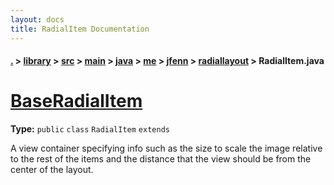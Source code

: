```yaml
---
layout: docs
title: RadialItem Documentation
---
```

#### [.](./../../../../../../../index) > [library](./../../../../../../index) > [src](./../../../../../index) > [main](./../../../../index) > [java](./../../../index) > [me](./../../index) > [jfenn](./../index) > [radiallayout](./index) > **RadialItem.java**

# [BaseRadialItem](https://github.com/fennifith/RadialLayout/blob/master/library/src/main/java/me/jfenn/radiallayout/RadialItem.java#L13)

**Type:** `public` `class` `RadialItem` `extends`

A view container specifying info such as the size to scale the image 
relative to the rest of the items and the distance that the view should be 
from the center of the layout. 












